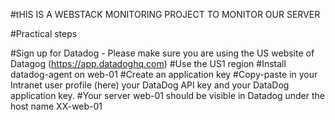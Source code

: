 #tHIS IS A WEBSTACK MONITORING PROJECT TO MONITOR OUR SERVER

#Practical steps

#Sign up for Datadog - Please make sure you are using the US website of Datagog (https://app.datadoghq.com)
#Use the US1 region
#Install datadog-agent on web-01
#Create an application key
#Copy-paste in your Intranet user profile (here) your DataDog API key and your DataDog application key.
#Your server web-01 should be visible in Datadog under the host name XX-web-01
